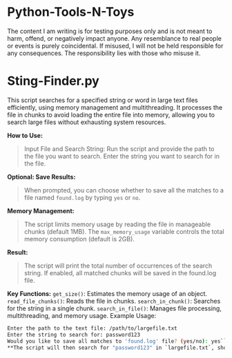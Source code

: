 # Python-Tools-N-Toys
The content I am writing is for testing purposes only and is not meant to harm, offend, or negatively impact anyone. Any resemblance to real people or events is purely coincidental. If misused, I will not be held responsible for any consequences. The responsibility lies with those who misuse it.

# Sting-Finder.py
This script searches for a specified string or word in large text files efficiently, using memory management and multithreading. It processes the file in chunks to avoid loading the entire file into memory, allowing you to search large files without exhausting system resources.

**How to Use:**
> Input File and Search String:
> Run the script and provide the path to the file you want to search.
Enter the string you want to search for in the file.

**Optional: Save Results:**
> When prompted, you can choose whether to save all the matches to a file named `found.log` by typing `yes` or `no`.

**Memory Management:**
> The script limits memory usage by reading the file in manageable chunks (default 1MB).
The `max_memory_usage` variable controls the total memory consumption (default is 2GB).

**Result:**
> The script will print the total number of occurrences of the search string.
> If enabled, all matched chunks will be saved in the found.log file.

**Key Functions:**
`get_size()`: Estimates the memory usage of an object.
`read_file_chunks()`: Reads the file in chunks.
`search_in_chunk()`: Searches for the string in a single chunk.
`search_in_file()`: Manages file processing, multithreading, and memory usage.
Example Usage:
```bash
Enter the path to the text file: /path/to/largefile.txt
Enter the string to search for: password123
Would you like to save all matches to 'found.log' file? (yes/no): yes```
**The script will then search for "password123" in `largefile.txt`, show progress, and save all matches to found.log if you chose to do so.**

